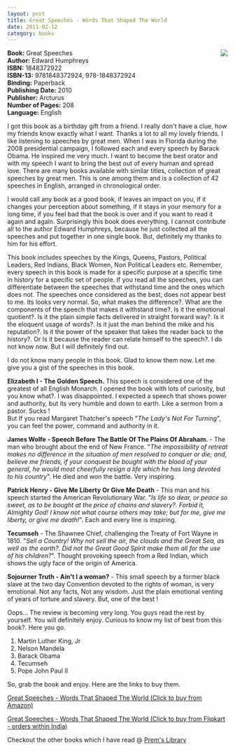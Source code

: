 ```yaml
---
layout: post
title: Great Speeches - Words That Shaped The World
date: 2011-02-12
category: books
---
```


<img style="clear: right; float: right; margin-bottom: 1em; margin-left: 1em;" 
src="{{site.url}}/img/great-speeches-edward-humphreys.jpg"/>   

**Book:** Great Speeches  
**Author:** Edward Humphreys  
**ISBN:** 1848372922  
**ISBN-13:** 9781848372924, 978-1848372924  
**Binding:** Paperback  
**Publishing Date:** 2010  
**Publisher:** Arcturus  
**Number of Pages:** 208  
**Language:** English  
  
I got this book as a birthday gift from a friend. I really don't have a clue, how my friends know exactly what I want. Thanks a lot to all my lovely friends. I like listening to speeches by great men. When I was in Florida during the 2008 presidential campaign, I followed each and every speech by Barack Obama. He inspired me very much. I want to become the best orator and with my speech I want to bring the best out of every human and spread love. There are many books available with similar titles, collection of great speeches by great men. This is one among them and is a collection of 42 speeches in English, arranged in chronological order.  
  
I would call any book as a good book, if leaves an impact on you, if it changes your perception about something, if it stays in your memory for a long time, if you feel bad that the book is over and if you want to read it again and again. Surprisingly this book does everything. I cannot contribute all to the author Edward Humphreys, because he just collected all the speeches and put together in one single book. But, definitely my thanks to him for his effort.  
  
This book includes speeches by the Kings, Queens, Pastors, Political Leaders, Red Indians, Black Women, Non Political Leaders etc. Remember, every speech in this book is made for a specific purpose at a specific time in history for a specific set of people. If you read all the speeches, you can differentiate between the speeches that withstand time and the ones which does not. The speeches once considered as the best, does not appear best to me. Its looks very normal. So, what makes the difference?. What are the components of the speech that makes it withstand time?. Is it the emotional quotient?. Is it the plain simple facts delivered in straight forward way?. Is it the eloquent usage of words?. Is it just the man behind the mike and his reputation?. Is it the power of the speaker that takes the reader back to the history?. Or Is it because the reader can relate himself to the speech?. I do not know now. But I will definitely find out.  
  
I do not know many people in this book. Glad to know them now. Let me give you a gist of the speeches in this book.  
  
**Elizabeth I - The Golden Speech.** This speech is considered one of the greatest of all English Monarch. I opened the book with lots of curiosity, but you know what?. I was disappointed. I expected a speech that shows power and authority, but its very humble and down to earth. Like a sermon from a pastor. Sucks !  
But If you read Margaret Thatcher's speech "*The Lady's Not For Turning*", you can feel the power, command and authority in it.  
  
**James Wolfe - Speech Before The Battle Of The Plains Of Abraham.** - The man who brought about the end of New France. "*The impossibility of retreat makes no difference in the situation of men resolved to conquer or die; and, believe me friends, if your conquest be bought with the blood of your general, he would most cheerfully resign a life which he has long devoted to his country*". He died and won the battle. Very inspiring.  
  
**Patrick Henry - Give Me Liberty Or Give Me Death** - This man and his speech started the American Revolutionary War. "*Is life so dear, or peace so sweet, as to be bought at the price of chains and slavery?. Forbid it, Almighty God! I know not what course others may take; but for me, give me liberty, or give me death!*". Each and every line is inspiring.  
  
**Tecumseh** - The Shawnee Chief, challenging the Treaty of Fort Wayne in 1810. "*Sell a Country! Why not sell the air, the clouds and the Great Sea, as well as the earth?. Did not the Great Good Spirit make them all for the use of his children?*". Thought provoking speech from a Red Indian, which shows the ugly face of the origin of America.  
  
**Sojourner Truth - Ain't I a woman?** - This small speech by a former black slave at the two day Convention devoted to the rights of woman, is very emotional. Not any facts, Not any wisdom. Just the plain emotional venting of years of torture and slavery. But, one of the best !  
  
Oops... The review is becoming very long. You guys read the rest by yourself. You will definitely enjoy. Curious to know my list of best from this book?. Here you go.  
  
1. Martin Luther King, Jr  
2. Nelson Mandela  
3. Barack Obama  
4. Tecumseh  
5. Pope John Paul II  
  
So, grab the book and enjoy. Here are the links to buy them.  
  
[Great Speeches - Words That Shaped The World (Click to buy from Amazon)](http://www.amazon.com/Great-Speeches-Words-Shaped-World/dp/1848372922?ie=UTF8&amp;tag=booiverea-20&amp;link_code=btl&amp;camp=213689&amp;creative=392969)  
  
[Great Speeches - Words That Shaped The World (Click to buy from Flipkart - orders within India)](http://www.flipkart.com/great-speeches-edward-humphreys-book-1848372922?affid=INPremkblo)  

Checkout the other books which I have read @ [Prem's Library](http://books.smileprem.com/)  

